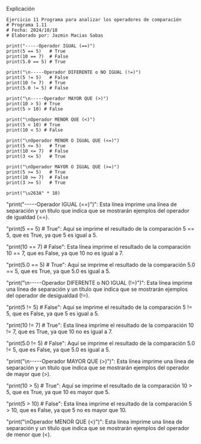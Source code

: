 Explicación
```
Ejercicio 11 Programa para analizar los operadores de comparación 
# Programa 1.11
# Fecha: 2024/10/18
# Elaborado por: Jazmin Macias Sabas 

print("-----Operador IGUAL (==)")
print(5 == 5)   # True
print(10 == 7)  # False
print(5.0 == 5) # True

print("\n-----Operador DIFERENTE o NO IGUAL (!=)")
print(5 != 5)   # False
print(10 != 7)  # True
print(5.0 != 5) # False

print("\n-----Operador MAYOR QUE (>)")
print(10 > 5) # True
print(5 > 10) # False

print("\nOperador MENOR QUE (<)")
print(5 < 10) # True
print(10 < 5) # False

print("\nOperador MENOR O IGUAL QUE (<=)")
print(5 <= 5)   # True
print(10 <= 7)  # False
print(3 <= 5)   # True

print("\nOperador MAYOR O IGUAL QUE (>=)")
print(5 >= 5)   # True
print(10 >= 7)  # False
print(3 >= 5)   # True

print("\u263A" * 10)
```
"print("-----Operador IGUAL (==)")":
Esta línea imprime una línea de separación y un título que indica que se mostrarán ejemplos del operador de igualdad (==).

"print(5 == 5)   # True":
Aquí se imprime el resultado de la comparación 5 == 5, que es True, ya que 5 es igual a 5.

"print(10 == 7)  # False":
Esta línea imprime el resultado de la comparación 10 == 7, que es False, ya que 10 no es igual a 7.

"print(5.0 == 5) # True":
Aquí se imprime el resultado de la comparación 5.0 == 5, que es True, ya que 5.0 es igual a 5.

"print("\n-----Operador DIFERENTE o NO IGUAL (!=)")":
Esta línea imprime una línea de separación y un título que indica que se mostrarán ejemplos del operador de desigualdad (!=).

"print(5 != 5)   # False":
Aquí se imprime el resultado de la comparación 5 != 5, que es False, ya que 5 es igual a 5.

"print(10 != 7)  # True":
Esta línea imprime el resultado de la comparación 10 != 7, que es True, ya que 10 no es igual a 7.

"print(5.0 != 5) # False":
Aquí se imprime el resultado de la comparación 5.0 != 5, que es False, ya que 5.0 es igual a 5.

"print("\n-----Operador MAYOR QUE (>)")":
Esta línea imprime una línea de separación y un título que indica que se mostrarán ejemplos del operador de mayor que (>).

"print(10 > 5) # True":
Aquí se imprime el resultado de la comparación 10 > 5, que es True, ya que 10 es mayor que 5.

"print(5 > 10) # False":
Esta línea imprime el resultado de la comparación 5 > 10, que es False, ya que 5 no es mayor que 10.

"print("\nOperador MENOR QUE (<)")":
Esta línea imprime una línea de separación y un título que indica que se mostrarán ejemplos del operador de menor que (<).
